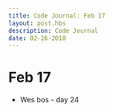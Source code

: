 ```yaml
---
title: Code Journal: Feb 17
layout: post.hbs
description: Code Journal
date: 02-26-2018
---
```


# Feb 17

- Wes bos - day 24